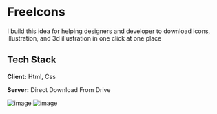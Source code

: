 # FreeIcons

I build this idea for helping designers and developer to download icons, illustration, and 3d illustration in one click at one place

## Tech Stack

**Client:** Html, Css

**Server:** Direct Download From Drive

![image](https://user-images.githubusercontent.com/82137686/212466166-aaacdd8c-5460-434f-b493-99fd4aef835e.png)
![image](https://user-images.githubusercontent.com/82137686/212466307-10906f96-4931-42f0-aa62-9daeb527b40b.png)
